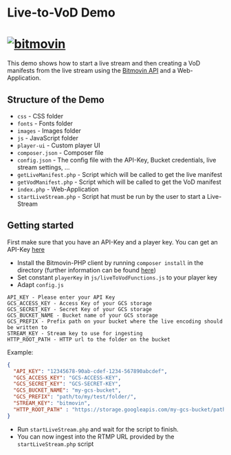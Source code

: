 # Live-to-VoD Demo
# [![bitmovin](https://cloudfront-prod.bitmovin.com/wp-content/themes/Bitmovin-V-0.1/images/logo3.png)](http://www.bitmovin.com)
This demo shows how to start a live stream and then creating a VoD manifests from the live stream using the [Bitmovin API](https://bitmovin.com/bitmovins-video-api/) and a Web-Application.

## Structure of the Demo
- `css` - CSS folder
- `fonts` - Fonts folder
- `images` - Images folder
- `js` - JavaScript folder
- `player-ui` - Custom player UI
- `composer.json` - Composer file
- `config.json` - The config file with the API-Key, Bucket credentials, live stream settings, ...
- `getLiveManifest.php` - Script which will be called to get the live manifest
- `getVodManifest.php` - Script which will be called to get the VoD manifest
- `index.php` - Web-Application
- `startLiveStream.php` - Script hat must be run by the user to start a Live-Stream

## Getting started
First make sure that you have an API-Key and a player key. You can get an API-Key [here](https://bitmovin.com/bitmovins-video-api/)

* Install the Bitmovin-PHP client by running `composer install` in the directory (further information can be found [here](https://github.com/bitmovin/bitmovin-php))
* Set constant `playerKey` in `js/liveToVodFunctions.js` to your player key
* Adapt `config.js`
```
API_KEY - Please enter your API Key
GCS_ACCESS_KEY - Access Key of your GCS storage
GCS_SECRET_KEY - Secret Key of your GCS storage
GCS_BUCKET_NAME - Bucket name of your GCS storage
GCS_PREFIX - Prefix path on your bucket where the live encoding should be written to
STREAM_KEY - Stream key to use for ingesting
HTTP_ROOT_PATH - HTTP url to the folder on the bucket 
```
Example:
```json
{
  "API_KEY": "12345678-90ab-cdef-1234-567890abcdef",
  "GCS_ACCESS_KEY": "GCS-ACCESS-KEY",
  "GCS_SECRET_KEY": "GCS-SECRET-KEY",
  "GCS_BUCKET_NAME": "my-gcs-bucket",
  "GCS_PREFIX": "path/to/my/test/folder/",
  "STREAM_KEY": "bitmovin",
  "HTTP_ROOT_PATH" : "https://storage.googleapis.com/my-gcs-bucket/path/to/my/test/folder/"
}
```
* Run `startLiveStream.php` and wait for the script to finish. 
* You can now ingest into the RTMP URL provided by the `startLiveStream.php` script
